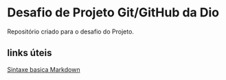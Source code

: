 # Desafio de Projeto Git/GitHub da Dio
Repositório criado para o desafio do Projeto.

## links úteis
[Sintaxe basica Markdown](https://www.markdownguide.org/basic-syntax/)
